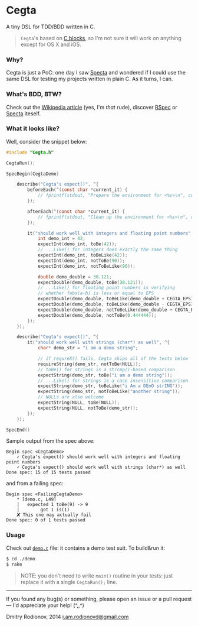 Cegta
=====

A tiny DSL for TDD/BDD written in C.

> `Cegta`'s based on [C blocks][0], so I'm not sure it will work on anything except for OS X and iOS.


### Why?
Cegta is just a PoC: one day I saw [Specta](https://github.com/specta/specta) and wondered if I could use the same DSL for testing my projects written in plain C. As it turns, I can.

### What's BDD, BTW?
Check out the [Wikipedia article](http://en.wikipedia.org/wiki/Behavior-driven_development) (yes, I'm *that* rude), discover [RSpec](http://tutorials.jumpstartlab.com/topics/internal_testing/rspec_and_bdd.html) or [Specta](https://github.com/specta/specta) iteself.

### What it looks like?
Well, consider the snippet below:

```c
#include "Cegta.h"

CegtaRun();

SpecBegin(CegtaDemo)

	describe("Cegta's expect()", ^{
		beforeEach(^(const char *current_it) {
			// fprintf(stdout, "Prepare the environment for <%s>\n", current_it);
		});

		afterEach(^(const char *current_it) {
			// fprintf(stdout, "Clean up the environment for <%s>\n", current_it);
		});

		it("should work well with integers and floating point numbers", ^{
			int demo_int = 42;
			expectInt(demo_int, toBe(42));
			// ...Like() for integers does exactly the same thing
			expectInt(demo_int, toBeLike(42));
			expectInt(demo_int, notToBe(90));
			expectInt(demo_int, notToBeLike(90));

			double demo_double = 38.121;
			expectDouble(demo_double, toBe(38.121));
			// ...Like() for floating point numbers is verifying
			// whether fabs(a-b) is less or equal to EPS
			expectDouble(demo_double, toBeLike(demo_double + CEGTA_EPSILON));
			expectDouble(demo_double, toBeLike(demo_double - CEGTA_EPSILON));
			expectDouble(demo_double, notToBeLike(demo_double + CEGTA_EPSILON*2));
			expectDouble(demo_double, notToBe(0.444444));
		});
	});

	describe("Cegta's expect()", ^{
		it("should work well with strings (char*) as well", ^{
			char* demo_str = "i am a demo string";

			// if requreX() fails, Cegta skips all of the tests below
			requireString(demo_str, notToBe(NULL));
			// toBe() for strings is a strcmp()-based comparison
			expectString(demo_str, toBe("i am a demo string"));
			// ...Like() for strings is a case insensitive comparison
			expectString(demo_str, toBeLike("i Am a DEmO strING"));
			expectString(demo_str, notToBeLike("another string"));
			// NULLs are also welcome
			expectString(NULL, toBe(NULL));
			expectString(NULL, notToBe(demo_str));
		});
	});

SpecEnd()
```

Sample output from the spec above:

```
Begin spec <CegtaDemo>
	✓ Cegta's expect() should work well with integers and floating point numbers
	✓ Cegta's expect() should work well with strings (char*) as well
Done spec: 15 of 15 tests passed
```

and from a failing spec:

```
Begin spec <FailingCegtaDemo>
	* [demo.c, L49]
	|	expected 1 toBe(9) -> 9
	|	     got 1 is(1)
	𝙓 This one may actually fail
Done spec: 0 of 1 tests passed
```

### Usage
Check out [`demo.c`](./demo/demo.c) file: it contains a demo test suit. To build&run it:

```bash
$ cd ./demo
$ rake
```

> NOTE: you don't need to write `main()` routine in your tests: just replace it with a single `CegtaRun();` line.

---------

If you found any bug(s) or something, please open an issue or a pull request — I'd appreciate your help! (^,,^)

Dmitry Rodionov, 2014
i.am.rodionovd@gmail.com


   [0]: http://en.wikipedia.org/wiki/Blocks_(C_language_extension)
